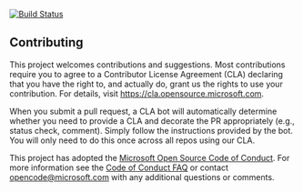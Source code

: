 [![Build Status](https://dev.azure.com/Malon875-Heavy-Metal-Unicorns/Space%20Game%20-%20web%20-%20Release/_apis/build/status/mslearn-tailspin-spacegame-web-deploy?branchName=blue-green)](https://dev.azure.com/Malon875-Heavy-Metal-Unicorns/Space%20Game%20-%20web%20-%20Release/_build/latest?definitionId=17&branchName=blue-green)

## Contributing

This project welcomes contributions and suggestions.  Most contributions require you to agree to a
Contributor License Agreement (CLA) declaring that you have the right to, and actually do, grant us
the rights to use your contribution. For details, visit https://cla.opensource.microsoft.com.

When you submit a pull request, a CLA bot will automatically determine whether you need to provide
a CLA and decorate the PR appropriately (e.g., status check, comment). Simply follow the instructions
provided by the bot. You will only need to do this once across all repos using our CLA.

This project has adopted the [Microsoft Open Source Code of Conduct](https://opensource.microsoft.com/codeofconduct/).
For more information see the [Code of Conduct FAQ](https://opensource.microsoft.com/codeofconduct/faq/) or
contact [opencode@microsoft.com](mailto:opencode@microsoft.com) with any additional questions or comments.
